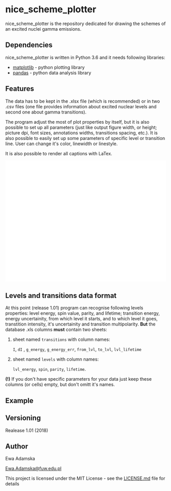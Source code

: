 # nice_scheme_plotter

nice_scheme_plotter is the repository dedicated for drawing the schemes of an excited nuclei gamma emissions. 

## Dependencies

nice_scheme_plotter is written in Python 3.6 and it needs following libraries:
* [matplotlib](https://matplotlib.org/) - python plotting library
* [pandas](https://pandas.pydata.org/) - python data analysis library


## Features
The data has to be kept in the .xlsx file (which is recommended) or in two .csv files (one file provides information about excited nuclear levels and second one about gamma transitions).

The program adjust the most of plot properties by itself, but it is also possible to set up all parameters (just like output figure width, or height; picture dpi, font sizes, annotations widths, transitions spacing, etc.).
It is also possible to easily set up some parameters of specific level or transition line. User can change it's color, linewidth or linestyle.

It is also possible to render all captions with LaTex. 

![example](./example.svg)

## Levels and transitions data format
At this point (release 1.01) program can recognise following levels properties: level energy, spin value, parity, and lifetime; transition energy, energy uncertainity, from which level it starts, and to which level it goes, transtition intensity, it's uncertainity and transition multipolarity.
**But** the database .xls columns **must** contain two sheets:
1. sheet named ```transitions``` with column names:

    ```I```,	```dI``` , ```g_energy```,	```g_energy_err```,	```from_lvl```,	```to_lvl```, ```lvl_lifetime```
2. sheet named ```levels``` with column names: 

    ```lvl_energy```,	```spin```,	```parity```,	```lifetime```.

**(!)** If you don't have specific parameters for your data just keep these columns (or cells) empty, but don't omitt it's names.


## Example



## Versioning

Realease 1.01 (2018)

## Author
Ewa Adamska

[Ewa.Adamska@fuw.edu.pl](Ewa.Adamska@fuw.edu.pl)


This project is licensed under the MIT License - see the [LICENSE.md](LICENSE.md) file for details
